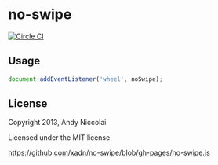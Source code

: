 no-swipe
=====================
[![Circle CI](https://circleci.com/gh/xadn/no-swipe.svg?style=svg)](https://circleci.com/gh/xadn/no-swipe)

## Usage
```javascript
document.addEventListener('wheel', noSwipe);
```

## License
Copyright 2013, Andy Niccolai

Licensed under the MIT license.

<https://github.com/xadn/no-swipe/blob/gh-pages/no-swipe.js>
